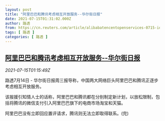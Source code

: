 ```yaml
---
layout: post
title: "阿里巴巴和腾讯考虑相互开放服务--华尔街日报"
date: 2021-07-15T01:31:02.000Z
author: 路透
from: https://cn.reuters.com/article/alibabatencentopenservices-0715-idCNKBS2EL03O
tags: [ 路透 ]
categories: [ 路透 ]
---
```

<!--1626312662000-->
[阿里巴巴和腾讯考虑相互开放服务--华尔街日报](https://cn.reuters.com/article/alibabatencentopenservices-0715-idCNKBS2EL03O)
------

<div>
<div><i>2021-07-15T01:15:49Z</i></div><p>路透7月14日 - 华尔街日报周三报导称，中国两大网络巨头阿里巴巴和腾讯正逐步考虑相互开放服务。</p><p>该报援引知情人士的话称，阿里巴巴和腾讯都在分别制定新计划，以放松限制，包括将腾讯的微信支付引入阿里巴巴旗下的电商市场淘宝和天猫。</p><p>阿里巴巴没有立即回应置评请求，腾讯则无法立即取得联系。(完)</p>
</div>
